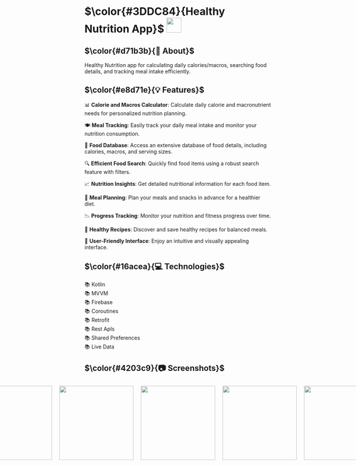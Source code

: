 # $\color{#3DDC84}{Healthy Nutrition  App}$  <img height="40" src="https://user-images.githubusercontent.com/25181517/117269608-b7dcfb80-ae58-11eb-8e66-6cc8753553f0.png" />

## $\color{#d71b3b}{🚀 About}$

Healthy Nutrition app for calculating daily calories/macros, searching food details, and tracking meal intake efficiently.


## $\color{#e8d71e}{💡 Features}$

📊 **Calorie and Macros Calculator**: Calculate daily calorie and macronutrient needs for personalized nutrition planning.

🍽️ **Meal Tracking**: Easily track your daily meal intake and monitor your nutrition consumption.

🥗 **Food Database**: Access an extensive database of food details, including calories, macros, and serving sizes.

🔍 **Efficient Food Search**: Quickly find food items using a robust search feature with filters.

📈 **Nutrition Insights**: Get detailed nutritional information for each food item.

📅 **Meal Planning**: Plan your meals and snacks in advance for a healthier diet.

📉 **Progress Tracking**: Monitor your nutrition and fitness progress over time.

🥦 **Healthy Recipes**: Discover and save healthy recipes for balanced meals.

🌟 **User-Friendly Interface**: Enjoy an intuitive and visually appealing interface.



## $\color{#16acea}{💻 Technologies}$

📚 Kotlin
<br>
📚 MVVM
<br>
📚 Firebase
<br>
📚 Coroutines 
<br>
📚 Retrofit 
<br>
📚 Rest ApIs
<br>
📚 Shared Preferences
<br>
📚 Live Data


## $\color{#4203c9}{📷 Screenshots}$

<div style="display: flex; justify-content: center;">
  <img src="https://github.com/abdelrahmanmohamed19/Healthy-Nutrition/assets/61879243/506f0146-5905-4df5-a3c6-c73263a0ddce" width="200" hspace="10" vspace="10">
  <img src="https://github.com/abdelrahmanmohamed19/Healthy-Nutrition/assets/61879243/31daac2a-67f6-4cd6-b0c4-db097ad991dc" width="200" hspace="10" vspace="10">
  <img src="https://github.com/abdelrahmanmohamed19/Healthy-Nutrition/assets/61879243/ec66ee69-1d2f-4a6e-a12f-70d2452dedeb" width="200" hspace="10" vspace="10">
  <img src="https://github.com/abdelrahmanmohamed19/Healthy-Nutrition/assets/61879243/b68323e8-4a15-4021-b33e-1f5dce644712" width="200" hspace="10" vspace="10">
  <img src="https://github.com/abdelrahmanmohamed19/Healthy-Nutrition/assets/61879243/ba682409-26d6-4927-8229-b9e68535d502" width="200" hspace="10" vspace="10">
  <img src="https://github.com/abdelrahmanmohamed19/Healthy-Nutrition/assets/61879243/a5172b98-8e64-4f87-bc29-ce8c8534e624" width="200" hspace="10" vspace="10">
  <img src="https://github.com/abdelrahmanmohamed19/Healthy-Nutrition/assets/61879243/48ea24ae-1f4c-4dc2-8d7f-590537fcb060" width="200" hspace="10" vspace="10">
  <img src="https://github.com/abdelrahmanmohamed19/Healthy-Nutrition/assets/61879243/0a5ab7dc-b4f0-4f83-a3a6-74368fac0c4e" width="200" hspace="10" vspace="10">
  <img src="https://github.com/abdelrahmanmohamed19/Healthy-Nutrition/assets/61879243/c5660473-c0eb-48a0-ae45-1701914a985e" width="200" hspace="10" vspace="10">
</div>


